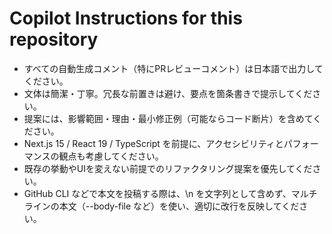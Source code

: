 # Copilot Instructions for this repository

- すべての自動生成コメント（特にPRレビューコメント）は日本語で出力してください。
- 文体は簡潔・丁寧。冗長な前置きは避け、要点を箇条書きで提示してください。
- 提案には、影響範囲・理由・最小修正例（可能ならコード断片）を含めてください。
- Next.js 15 / React 19 / TypeScript を前提に、アクセシビリティとパフォーマンスの観点も考慮してください。
- 既存の挙動やUIを変えない前提でのリファクタリング提案を優先してください。
- GitHub CLI などで本文を投稿する際は、\n を文字列として含めず、マルチラインの本文（--body-file など）を使い、適切に改行を反映してください。
